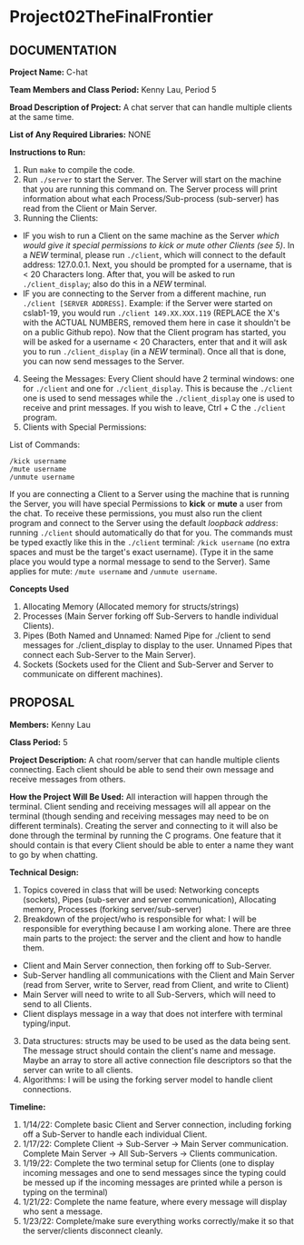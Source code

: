 # Project02TheFinalFrontier
## DOCUMENTATION ##

**Project Name:** C-hat

**Team Members and Class Period:** Kenny Lau, Period 5

**Broad Description of Project:** A chat server that can handle multiple clients at the same time.

**List of Any Required Libraries:** NONE

**Instructions to Run:**
1. Run ```make``` to compile the code.
2. Run ```./server``` to start the Server. The Server will start on the machine that you are running this command on. The Server process will print information about what each Process/Sub-process (sub-server) has read from the Client or Main Server.
3. Running the Clients:
- IF you wish to run a Client on the same machine as the Server *which would give it special permissions to kick or mute other Clients (see 5)*. In a *NEW* terminal, please run ```./client```, which will connect to the default address: 127.0.0.1. Next, you should be prompted for a username, that is < 20 Characters long. After that, you will be asked to run ```./client_display```; also do this in a *NEW* terminal.
- IF you are connecting to the Server from a different machine, run ```./client [SERVER ADDRESS]```. Example: if the Server were started on cslab1-19, you would run ```./client 149.XX.XXX.119``` (REPLACE the X's with the ACTUAL NUMBERS, removed them here in case it shouldn't be on a public Github repo). Now that the Client program has started, you will be asked for a username < 20 Characters, enter that and it will ask you to run ```./client_display``` (in a *NEW* terminal). Once all that is done, you can now send messages to the Server.
4. Seeing the Messages: Every Client should have 2 terminal windows: one for ```./client``` and one for ```./client_display```. This is because the ```./client``` one is used to send messages while the ```./client_display``` one is used to receive and print messages. If you wish to leave, Ctrl + C the ```./client``` program.
5. Clients with Special Permissions:

List of Commands:
```
/kick username
/mute username
/unmute username
```
If you are connecting a Client to a Server using the machine that is running the Server, you will have special Permissions to **kick** or **mute** a user from the chat. To receive these permissions, you must also run the client program and connect to the Server using the default *loopback address*: running ```./client``` should automatically do that for you. The commands must be typed exactly like this in the ```./client``` terminal: ```/kick username``` (no extra spaces and must be the target's exact username). (Type it in the same place you would type a normal message to send to the Server). Same applies for mute: ```/mute username``` and ```/unmute username```.

**Concepts Used**
1. Allocating Memory (Allocated memory for structs/strings)
2. Processes (Main Server forking off Sub-Servers to handle individual Clients).
3. Pipes (Both Named and Unnamed: Named Pipe for ./client to send messages for ./client_display to display to the user. Unnamed Pipes that connect each Sub-Server to the Main Server).
4. Sockets (Sockets used for the Client and Sub-Server and Server to communicate on different machines).


## PROPOSAL ##

**Members:** Kenny Lau

**Class Period:** 5

**Project Description:** A chat room/server that can handle multiple clients connecting. Each client should be able to send their own message and receive messages from others.

**How the Project Will Be Used:** All interaction will happen through the terminal. Client sending and receiving messages will all appear on the terminal (though sending and receiving messages may need to be on different terminals). Creating the server and connecting to it will also be done through the terminal by running the C programs. One feature that it should contain is that every Client should be able to enter a name they want to go by when chatting.

**Technical Design:**
1. Topics covered in class that will be used: Networking concepts (sockets), Pipes (sub-server and server communication), Allocating memory, Processes (forking server/sub-server)
2. Breakdown of the project/who is responsible for what: I will be responsible for everything because I am working alone. There are three main parts to the project: the server and the client and how to handle them.
- Client and Main Server connection, then forking off to Sub-Server.
- Sub-Server handling all communications with the Client and Main Server (read from Server, write to Server, read from Client, and write to Client)
- Main Server will need to write to all Sub-Servers, which will need to send to all Clients.
- Client displays message in a way that does not interfere with terminal typing/input.
3. Data structures: structs may be used to be used as the data being sent. The message struct should contain the client's name and message. Maybe an array to store all active connection file descriptors so that the server can write to all clients.
4. Algorithms: I will be using the forking server model to handle client connections.

**Timeline:**
1. 1/14/22: Complete basic Client and Server connection, including forking off a Sub-Server to handle each individual Client.
2. 1/17/22: Complete Client -> Sub-Server -> Main Server communication. Complete Main Server -> All Sub-Servers -> Clients communication.
3. 1/19/22: Complete the two terminal setup for Clients (one to display incoming messages and one to send messages since the typing could be messed up if the incoming messages are printed while a person is typing on the terminal)
4. 1/21/22: Complete the name feature, where every message will display who sent a message.
5. 1/23/22: Complete/make sure everything works correctly/make it so that the server/clients disconnect cleanly.
